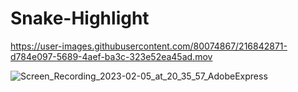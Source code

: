 # Snake-Highlight



https://user-images.githubusercontent.com/80074867/216842871-d784e097-5689-4aef-ba3c-323e52ea45ad.mov

![Screen_Recording_2023-02-05_at_20_35_57_AdobeExpress](https://user-images.githubusercontent.com/80074867/216842900-82c830c6-7682-4f26-8009-3526799b5f44.gif)
